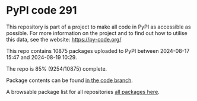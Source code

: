 # PyPI code 291

This repository is part of a project to make all code in PyPI as accessible as possible. For more information 
on the project and to find out how to utilise this data, see the website: https://py-code.org/

This repo contains 10875 packages uploaded to PyPI between 
2024-08-17 15:47 and 2024-08-19 10:29.

The repo is 85% (9254/10875) complete.

Package contents can be found [in the code branch](https://github.com/pypi-data/pypi-mirror-291/tree/code/packages).

A browsable package list for all repositories [all packages here](https://py-code.org/repositories/pypi-mirror-291).


